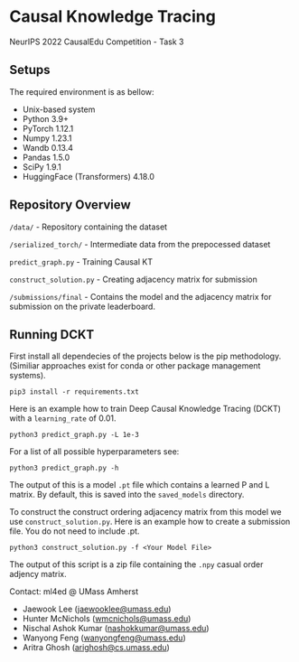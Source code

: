 # Causal Knowledge Tracing
NeurIPS 2022 CausalEdu Competition - Task 3

## Setups
The required environment is as bellow:  
- Unix-based system 
- Python 3.9+
- PyTorch 1.12.1 
- Numpy 1.23.1
- Wandb 0.13.4
- Pandas 1.5.0
- SciPy 1.9.1
- HuggingFace (Transformers) 4.18.0

## Repository Overview 

```/data/``` - Repository containing the dataset

```/serialized_torch/``` - Intermediate data from the prepocessed dataset

```predict_graph.py``` - Training Causal KT

```construct_solution.py``` - Creating adjacency matrix for submission

```/submissions/final``` - Contains the model and the adjacency matrix for submission on the private leaderboard. 

## Running DCKT
First install all dependecies of the projects below is the pip methodology. (Similiar approaches exist for conda or other package management systems).

```
pip3 install -r requirements.txt
```


Here is an example how to train Deep Causal Knowledge Tracing (DCKT) with a `learning_rate` of 0.01.
```
python3 predict_graph.py -L 1e-3
```
For a list of all possible hyperparameters see:
```
python3 predict_graph.py -h
```
The output of this is a model `.pt` file which contains a learned P and L matrix. By default, this is saved into the `saved_models` directory. 

To construct the construct ordering adjacency matrix from this model we use `construct_solution.py`. Here is an example how to create a submission file. You do not need to include .pt.
```
python3 construct_solution.py -f <Your Model File>
```

The output of this script is a zip file containing the `.npy` casual order adjency matrix.

Contact: ml4ed @ UMass Amherst
- Jaewook Lee (jaewooklee@umass.edu)
- Hunter McNichols (wmcnichols@umass.edu)
- Nischal Ashok Kumar (nashokkumar@umass.edu)
- Wanyong Feng (wanyongfeng@umass.edu)
- Aritra Ghosh (arighosh@cs.umass.edu)
